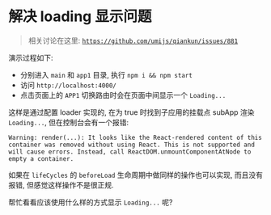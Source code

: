 # 解决 loading 显示问题

> 相关讨论在这里: [`https://github.com/umijs/qiankun/issues/881`](https://github.com/umijs/qiankun/issues/881)

演示过程如下:

- 分别进入 `main` 和 `app1` 目录, 执行 `npm i && npm start`
- 访问 `http://localhost:4000/`
- 点击页面上的 `APP1` 切换路由时会在页面中间显示一个 `Loading...`


这样是通过配置 loader 实现的, 在为 true 时找到子应用的挂载点 subApp 渲染 `Loading...`,
但在控制台会有一个报错:

```
Warning: render(...): It looks like the React-rendered content of this container was removed without using React. This is not supported and will cause errors. Instead, call ReactDOM.unmountComponentAtNode to empty a container.

```

如果在 `lifeCycles` 的 `beforeLoad` 生命周期中做同样的操作也可以实现, 而且没有报错, 但感觉这样操作不是很正规.

帮忙看看应该使用什么样的方式显示 `Loading...` 呢?